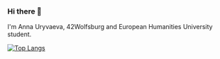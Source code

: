 ### Hi there 👋

I'm Anna Uryvaeva, 42Wolfsburg and European Humanities University student.

[![Top Langs](https://github-readme-stats.vercel.app/api/top-langs/?username=cvignar)](https://github.com/anuraghazra/github-readme-stats)
<!--
**cvignar/cvignar** is a ✨ _special_ ✨ repository because its `README.md` (this file) appears on your GitHub profile.

Here are some ideas to get you started:

- 🔭 I’m currently working on ...
- 🌱 I’m currently learning ...
- 👯 I’m looking to collaborate on ...
- 🤔 I’m looking for help with ...
- 💬 Ask me about ...
- 📫 How to reach me: ...
- 😄 Pronouns: ...
- ⚡ Fun fact: ...
-->
